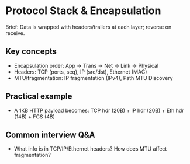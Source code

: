 # Protocol Stack & Encapsulation

Brief: Data is wrapped with headers/trailers at each layer; reverse on receive.

## Key concepts
- Encapsulation order: App → Trans → Net → Link → Physical
- Headers: TCP (ports, seq), IP (src/dst), Ethernet (MAC)
- MTU/fragmentation: IP fragmentation (IPv4), Path MTU Discovery

## Practical example
- A 1KB HTTP payload becomes: TCP hdr (20B) + IP hdr (20B) + Eth hdr (14B) + FCS (4B)

## Common interview Q&A
- What info is in TCP/IP/Ethernet headers? How does MTU affect fragmentation?
